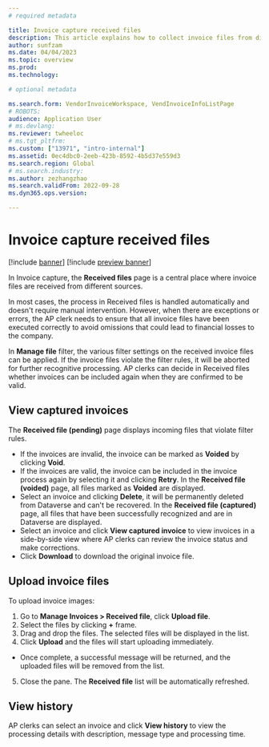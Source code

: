 ```yaml
---
# required metadata

title: Invoice capture received files
description: This article explains how to collect invoice files from different sources in Invoice capture.
author: sunfzam
ms.date: 04/04/2023
ms.topic: overview
ms.prod: 
ms.technology: 

# optional metadata

ms.search.form: VendorInvoiceWorkspace, VendInvoiceInfoListPage
# ROBOTS: 
audience: Application User
# ms.devlang: 
ms.reviewer: twheeloc
# ms.tgt_pltfrm: 
ms.custom: ["13971", "intro-internal"]
ms.assetid: 0ec4dbc0-2eeb-423b-8592-4b5d37e559d3
ms.search.region: Global
# ms.search.industry: 
ms.author: zezhangzhao
ms.search.validFrom: 2022-09-28
ms.dyn365.ops.version: 

---
```


# Invoice capture received files

[!include [banner](../includes/banner.md)]
[!include [preview banner](../includes/preview-banner.md)]

In Invoice capture, the **Received files** page is a central place where invoice files are received from different sources.

In most cases, the process in Received files is handled automatically and doesn't require manual intervention. However, when there are exceptions or errors, the AP clerk needs to ensure that all invoice files have been executed correctly to avoid omissions that could lead to financial losses to the company. 

In **Manage file** filter, the various filter settings on the received invoice files can be applied. If the invoice files violate the filter rules, it will be aborted for further recognitive processing. AP clerks can decide in Received files whether invoices can be included again when they are confirmed to be valid. 

## View captured invoices

The **Received file (pending)** page displays incoming files that violate filter rules.
 - If the invoices are invalid, the invoice can be marked as **Voided** by clicking **Void**.
 - If the invoices are valid, the invoice can be included in the invoice process again by selecting it and clicking **Retry**.
In the **Received file (voided)** page, all files marked as **Voided** are displayed.
 - Select an invoice and clicking **Delete**, it will be permanently deleted from Dataverse and can't be recovered.
In the **Received file (captured)** page, all files that have been successfully recognized and are in Dataverse are displayed. 
 - Select an invoice and click **View captured invoice** to view invoices in a side-by-side view where AP clerks can review the invoice status and make corrections. 
 - Click **Download** to download the original invoice file.


## Upload invoice files

To upload invoice images:
1. Go to **Manage Invoices > Received file**, click **Upload file**. 
2. Select the files by clicking **+** frame.
3. Drag and drop the files. The selected files will be displayed in the list.
4. Click **Upload** and the files will start uploading immediately.  
 - Once complete, a successful message will be returned, and the uploaded files will be removed from the list.  
5. Close the pane. The **Received file** list will be automatically refreshed. 


## View history 

AP clerks can select an invoice and click **View history** to view the processing details with description, message type and processing time. 




